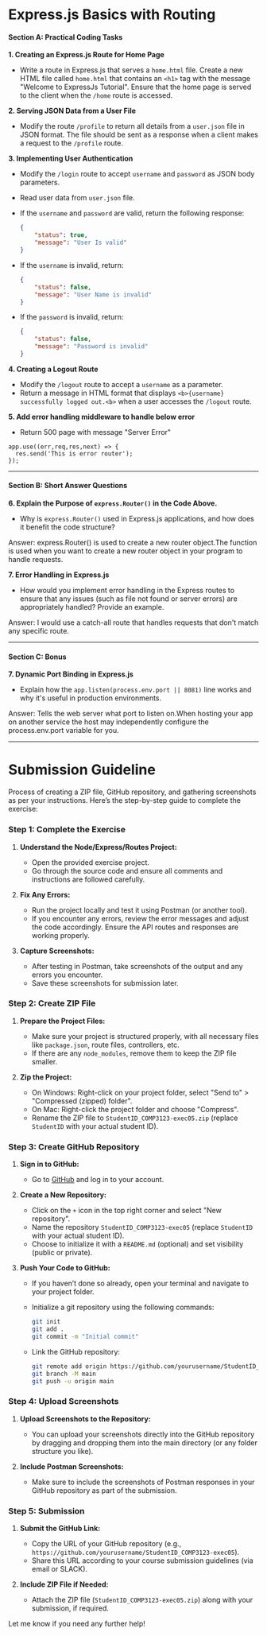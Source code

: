 # Express.js Basics with Routing

#### Section A: Practical Coding Tasks

**1. Creating an Express.js Route for Home Page**

-   Write a route in Express.js that serves a `home.html` file. Create a new HTML file called `home.html` that contains an `<h1>` tag with the message "Welcome to ExpressJs Tutorial". Ensure that the home page is served to the client when the `/home` route is accessed.

**2. Serving JSON Data from a User File**

-   Modify the route `/profile` to return all details from a `user.json` file in JSON format. The file should be sent as a response when a client makes a request to the `/profile` route.

**3. Implementing User Authentication**

-   Modify the `/login` route to accept `username` and `password` as JSON body parameters.
-   Read user data from `user.json` file.
-   If the `username` and `password` are valid, return the following response:

    ```json
    {
        "status": true,
        "message": "User Is valid"
    }
    ```

-   If the `username` is invalid, return:

    ```json
    {
        "status": false,
        "message": "User Name is invalid"
    }
    ```

-   If the `password` is invalid, return:

    ```json
    {
        "status": false,
        "message": "Password is invalid"
    }
    ```

**4. Creating a Logout Route**

-   Modify the `/logout` route to accept a `username` as a parameter.
-   Return a message in HTML format that displays `<b>{username} successfully logged out.<b>` when a user accesses the `/logout` route.

**5. Add error handling middleware to handle below error**

-   Return 500 page with message "Server Error"

```
app.use((err,req,res,next) => {
  res.send('This is error router');
});
```

---

#### Section B: Short Answer Questions

**6. Explain the Purpose of `express.Router()` in the Code Above.**

-   Why is `express.Router()` used in Express.js applications, and how does it benefit the code structure?

Answer: express.Router() is used to create a new router object.The function is used when you
want to create a new router object in your program to handle requests.

**7. Error Handling in Express.js**

-   How would you implement error handling in the Express routes to ensure that any issues (such as file not found or server errors) are appropriately handled? Provide an example.

Answer: I would use a catch-all route that handles requests that don't match any specific route.

---

#### Section C: Bonus

**7. Dynamic Port Binding in Express.js**

-   Explain how the `app.listen(process.env.port || 8081)` line works and why it's useful in production environments.

Answer: Tells the web server what port to listen on.When hosting your app on another service the host may independently configure the process.env.port variable for you.

---

# Submission Guideline

Process of creating a ZIP file, GitHub repository, and gathering screenshots as per your instructions. Here’s the step-by-step guide to complete the exercise:

### Step 1: Complete the Exercise

1. **Understand the Node/Express/Routes Project:**

    - Open the provided exercise project.
    - Go through the source code and ensure all comments and instructions are followed carefully.

2. **Fix Any Errors:**

    - Run the project locally and test it using Postman (or another tool).
    - If you encounter any errors, review the error messages and adjust the code accordingly. Ensure the API routes and responses are working properly.

3. **Capture Screenshots:**
    - After testing in Postman, take screenshots of the output and any errors you encounter.
    - Save these screenshots for submission later.

### Step 2: Create ZIP File

1. **Prepare the Project Files:**

    - Make sure your project is structured properly, with all necessary files like `package.json`, route files, controllers, etc.
    - If there are any `node_modules`, remove them to keep the ZIP file smaller.

2. **Zip the Project:**
    - On Windows: Right-click on your project folder, select "Send to" > "Compressed (zipped) folder".
    - On Mac: Right-click the project folder and choose "Compress".
    - Rename the ZIP file to `StudentID_COMP3123-exec05.zip` (replace `StudentID` with your actual student ID).

### Step 3: Create GitHub Repository

1. **Sign in to GitHub:**

    - Go to [GitHub](https://github.com) and log in to your account.

2. **Create a New Repository:**

    - Click on the `+` icon in the top right corner and select "New repository".
    - Name the repository `StudentID_COMP3123-exec05` (replace `StudentID` with your actual student ID).
    - Choose to initialize it with a `README.md` (optional) and set visibility (public or private).

3. **Push Your Code to GitHub:**

    - If you haven’t done so already, open your terminal and navigate to your project folder.
    - Initialize a git repository using the following commands:

        ```bash
        git init
        git add .
        git commit -m "Initial commit"
        ```

    - Link the GitHub repository:

        ```bash
        git remote add origin https://github.com/yourusername/StudentID_COMP3123-exec05.git
        git branch -M main
        git push -u origin main
        ```

### Step 4: Upload Screenshots

1. **Upload Screenshots to the Repository:**

    - You can upload your screenshots directly into the GitHub repository by dragging and dropping them into the main directory (or any folder structure you like).

2. **Include Postman Screenshots:**
    - Make sure to include the screenshots of Postman responses in your GitHub repository as part of the submission.

### Step 5: Submission

1. **Submit the GitHub Link:**

    - Copy the URL of your GitHub repository (e.g., `https://github.com/yourusername/StudentID_COMP3123-exec05`).
    - Share this URL according to your course submission guidelines (via email or SLACK).

2. **Include ZIP File if Needed:**
    - Attach the ZIP file (`StudentID_COMP3123-exec05.zip`) along with your submission, if required.

Let me know if you need any further help!
